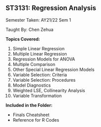 ## ST3131: Regression Analysis

Semester Taken: AY21/22 Sem 1

Taught By: Chen Zehua

**Topics Covered:**
1. Simple Linear Regression
2. Multiple Linear Regression
3. Regression Models for ANOVA
4. Multiple Comparison
5. Other Special Linear Regression Models
6. Variable Selection: Criteria
7. Variable Selection: Procedures
8. Model Diagnostics
9. Weighted LSE, Collinearity Analysis
10. Variable Transformation 

**Included in the Folder:**
* Finals Cheatsheet
* Reference for R Codes